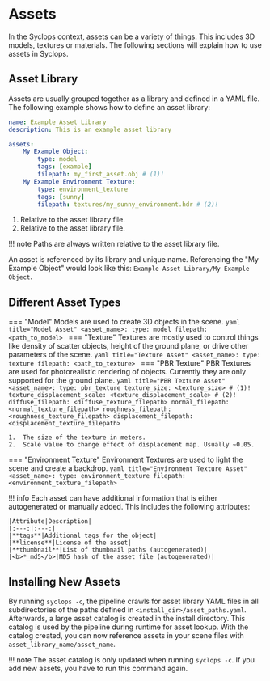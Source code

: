 # Assets

In the Syclops context, assets can be a variety of things. This includes 3D models, textures or materials. The following sections will explain how to use assets in Syclops.

## Asset Library
Assets are usually grouped together as a library and defined in a YAML file. The following example shows how to define an asset library:


```yaml title="Example Asset Library"
name: Example Asset Library
description: This is an example asset library

assets:
    My Example Object:
        type: model
        tags: [example]
        filepath: my_first_asset.obj # (1)!
    My Example Environment Texture:
        type: environment_texture
        tags: [sunny]
        filepath: textures/my_sunny_environment.hdr # (2)!
```

1.  Relative to the asset library file.
2.  Relative to the asset library file.

!!! note 
    Paths are always written relative to the asset library file.

An asset is referenced by its library and unique name. Referencing the "My Example Object" would look like this: `Example Asset Library/My Example Object`.



## Different Asset Types
=== "Model"
    Models are used to create 3D objects in the scene.
    ```yaml title="Model Asset"
    <asset_name>:
        type: model
        filepath: <path_to_model>
    ```
=== "Texture"
    Textures are mostly used to control things like density of scatter objects, height of the ground plane, or drive other parameters of the scene.
    ```yaml title="Texture Asset"
    <asset_name>:
        type: texture
        filepath: <path_to_texture>
    ```
=== "PBR Texture"
    PBR Textures are used for photorealistic rendering of objects. Currently they are only supported for the ground plane.
    ```yaml title="PBR Texture Asset"
    <asset_name>:
        type: pbr_texture
        texture_size: <texture_size> # (1)!
        texture_displacement_scale: <texture_displacement_scale> # (2)!
        diffuse_filepath: <diffuse_texture_filepath>
        normal_filepath: <normal_texture_filepath>
        roughness_filepath: <roughness_texture_filepath>
        displacement_filepath: <displacement_texture_filepath>
    ```

    1.  The size of the texture in meters.
    2.  Scale value to change effect of displacement map. Usually ~0.05.
=== "Environment Texture"
    Environment Textures are used to light the scene and create a backdrop.
    ```yaml title="Environment Texture Asset"
    <asset_name>:
        type: environment_texture
        filepath: <environment_texture_filepath>
    ```

!!! info
    Each asset can have additional information that is either autogenerated or manually added. This includes the following attributes:

    |Attribute|Description|
    |:---:|:---:|
    |**tags**|Additional tags for the object|
    |**license**|License of the asset|
    |**thumbnail**|List of thumbnail paths (autogenerated)|
    |<b>*_md5</b>|MD5 hash of the asset file (autogenerated)|


## Installing New Assets

By running `syclops -c`, the pipeline crawls for asset library YAML files in all subdirectories of the paths defined in `<install_dir>/asset_paths.yaml`. Afterwards, a large asset catalog is created in the install directory. This catalog is used by the pipeline during runtime for asset lookup. With the catalog created, you can now reference assets in your scene files with `asset_library_name/asset_name`.

!!! note
    The asset catalog is only updated when running `syclops -c`. If you add new assets, you have to run this command again.